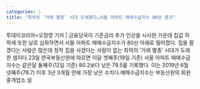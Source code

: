 ```yaml
---
categories: i
title: "최악의 ‘거래 멸종’ 시대 도래했다…서울 아파트 매매수급지수 80선 붕괴"
---
```

투데이코리아=오창영 기자 | 금융당국이 기준금리 추가 인상을 시사한 가운데 집값 하락세 또한 날로 심화하면서 서울 아파트 매매수급지수가 80선 아래로 떨어졌다. 집을 팔겠다는 사람은 많은데 정작 집을 사겠다는 사람이 없는 최악의 ‘거래 멸종’ 시대가 도래한 셈이다.23일 한국부동산원에 따르면 이달 셋째주(19일 기준) 서울 아파트 매매수급지수는 같은달 둘째주(12일 기준) 80.2보다 낮은 79.5를 기록했다. 이는 2019년 6월 넷째주(78.7) 이후 3년 3개월 만에 가장 낮은 수치다.매매수급지수는 부동산원의 회원 중개업소 설